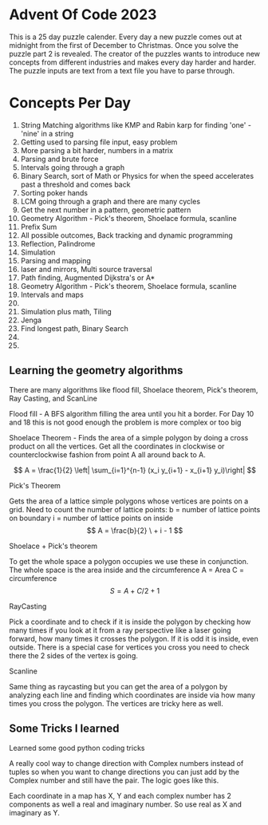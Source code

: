 # Advent Of Code 2023

This is a 25 day puzzle calender. Every day a new puzzle comes out at midnight from the first of
December to Christmas. Once you solve the puzzle part 2 is revealed. The creator of the puzzles
wants to introduce new concepts from different industries and makes every day harder and harder.
The puzzle inputs are text from a text file you have to parse through.

# Concepts Per Day

1. String Matching algorithms like KMP and Rabin karp for finding 'one' - 'nine' in a string
2. Getting used to parsing file input, easy problem
3. More parsing a bit harder, numbers in a matrix
4. Parsing and brute force
5. Intervals going through a graph
6. Binary Search, sort of Math or Physics for when the speed accelerates past a threshold and comes back
7. Sorting poker hands
8. LCM going through a graph and there are many cycles
9. Get the next number in a pattern, geometric pattern
10. Geometry Algorithm - Pick's theorem, Shoelace formula, scanline
11. Prefix Sum
12. All possible outcomes, Back tracking and dynamic programming
13. Reflection, Palindrome
14. Simulation
15. Parsing and mapping
16. laser and mirrors, Multi source traversal
17. Path finding, Augmented Dijkstra's or A*
18. Geometry Algorithm - Pick's theorem, Shoelace formula, scanline
19. Intervals and maps 
20. 
21. Simulation plus math, Tiling
22. Jenga
23. Find longest path, Binary Search
24. 
25. 


## Learning the geometry algorithms

There are many algorithms like flood fill, Shoelace theorem, Pick's theorem,
Ray Casting, and ScanLine

Flood fill - A BFS algorithm filling the area until you hit a border.
For Day 10 and 18 this is not good enough the problem is more complex
or too big

Shoelace Theorem - Finds the area of a simple polygon by doing a cross product
on all the vertices. Get all the coordinates in clockwise or counterclockwise
fashion from point A all around back to A.

$$
A = \frac{1}{2} \left| \sum_{i=1}^{n-1} (x_i y_{i+1} - x_{i+1} y_i)\right|
$$

Pick's Theorem

Gets the area of a lattice simple polygons whose vertices are points on a grid.
Need to count the number of lattice points:
b = number of lattice points on boundary
i = number of lattice points on inside
$$
A = \frac{b}{2} \ + i - 1
$$

Shoelace + Pick's theorem

To get the whole space a polygon occupies we use these in conjunction.
The whole space is the area inside and the circumference 
A = Area 
C = circumference
$$
S = A + C / 2 + 1
$$

RayCasting

Pick a coordinate and to check if it is inside the polygon by
checking how many times if you look at it from a ray perspective like a laser
going forward, how many times it crosses the polygon. If it is odd it is 
inside, even outside. There is a special case for vertices you cross you need
to check there the 2 sides of the vertex is going.

Scanline

Same thing as raycasting but you can get the area of a polygon by 
analyzing each line and finding which coordinates are inside via
how many times you cross the polygon. The vertices are tricky here as well.

## Some Tricks I learned

Learned some good python coding tricks

A really cool way to change direction with Complex numbers instead of tuples 
so when you want to change directions you can just add by the Complex number
and still have the pair. The logic goes like this.

Each coordinate in a map has X, Y and each complex number has 2 components
as well a real and imaginary number. So use real as X and imaginary as Y.

